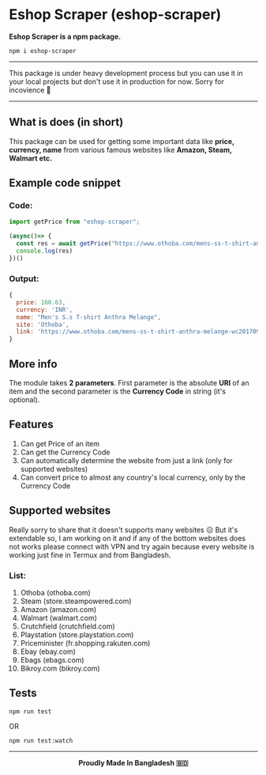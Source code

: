 # Eshop Scraper (eshop-scraper)

**Eshop Scraper is a npm package.**
```
npm i eshop-scraper
```
___
This package is under heavy development process but you can use it in your local projects but don't use it in production for now. Sorry for incovience 🙏
___

## What is does (in short)

This package can be used for getting some important data like **price, currency, name** from various famous websites like **Amazon, Steam, Walmart etc.**

## Example code snippet
### Code:
```js
import getPrice from "eshop-scraper";

(async()=> {
  const res = await getPrice("https://www.othoba.com/mens-ss-t-shirt-anthra-melange-wc201709l-win00354-color", "INR");
  console.log(res)
})()
```
### Output:

```js
{
  price: 160.63,
  currency: 'INR',
  name: "Men's S.s T-shirt Anthra Melange",
  site: 'Othoba',
  link: 'https://www.othoba.com/mens-ss-t-shirt-anthra-melange-wc201709l-win00354-color'
}
```

## More info
The module takes **2 parameters**.
First parameter is the absolute **URI** of an item and the second parameter is the **Currency Code** in string (it's optional).

## Features
1. Can get Price of an item
2. Can get the Currency Code
3. Can automatically determine the website from just a link (only for supported websites)
4. Can convert price to almost any country's local currency, only by the Currency Code

## Supported websites
Really sorry to share that it doesn't supports many websites ☹️ But it's extendable so, I am working on it and if any of the bottom websites does not works please connect with VPN and try again because every website is working just fine in Termux and from Bangladesh.
### List:
1. Othoba (othoba.com)
2. Steam (store.steampowered.com)
3. Amazon (amazon.com)
4. Walmart (walmart.com)
4. Crutchfield (crutchfield.com)
6. Playstation (store.playstation.com)
6. Priceminister (fr.shopping.rakuten.com)
8. Ebay (ebay.com)
9. Ebags (ebags.com)
10. Bikroy.com (bikroy.com)

## Tests
```
npm run test
```
OR
```
npm run test:watch
```
___
**<p align="center">Proudly Made In Bangladesh 🇧🇩</p>**
